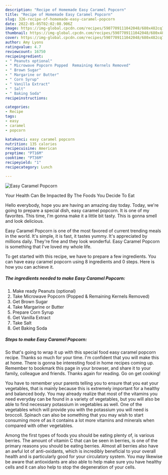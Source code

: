 ```yaml
---
description: "Recipe of Homemade Easy Caramel Popcorn"
title: "Recipe of Homemade Easy Caramel Popcorn"
slug: 326-recipe-of-homemade-easy-caramel-popcorn
date: 2022-05-05T02:02:08.906Z
image: https://img-global.cpcdn.com/recipes/5907709111042048/680x482cq70/easy-caramel-popcorn-recipe-main-photo.jpg
thumbnail: https://img-global.cpcdn.com/recipes/5907709111042048/680x482cq70/easy-caramel-popcorn-recipe-main-photo.jpg
cover: https://img-global.cpcdn.com/recipes/5907709111042048/680x482cq70/easy-caramel-popcorn-recipe-main-photo.jpg
author: Amy Lyons
ratingvalue: 4.7
reviewcount: 16750
recipeingredient:
- " Peanuts optional"
- " Microwave Popcorn Popped  Remaining Kernels Removed"
- " Brown Sugar"
- " Margarine or Butter"
- " Corn Syrup"
- " Vanilla Extract"
- " Salt"
- " Baking Soda"
recipeinstructions:

categories:
- Recipe
tags:
- easy
- caramel
- popcorn

katakunci: easy caramel popcorn 
nutrition: 135 calories
recipecuisine: American
preptime: "PT16M"
cooktime: "PT36M"
recipeyield: "1"
recipecategory: Lunch

---
```



![Easy Caramel Popcorn](https://img-global.cpcdn.com/recipes/5907709111042048/680x482cq70/easy-caramel-popcorn-recipe-main-photo.jpg)

Your Health Can Be Impacted By The Foods You Decide To Eat

Hello everybody, hope you are having an amazing day today. Today, we're going to prepare a special dish, easy caramel popcorn. It is one of my favorites. This time, I'm gonna make it a little bit tasty. This is gonna smell and look delicious.

Easy Caramel Popcorn is one of the most favored of current trending meals in the world. It's simple, it is fast, it tastes yummy. It's appreciated by millions daily. They're fine and they look wonderful. Easy Caramel Popcorn is something that I've loved my whole life.




To get started with this recipe, we have to prepare a few ingredients. You can have easy caramel popcorn using 8 ingredients and 0 steps. Here is how you can achieve it.

<!--inarticleads1-->

##### The ingredients needed to make Easy Caramel Popcorn:

1. Make ready  Peanuts (optional)
1. Take  Microwave Popcorn (Popped &amp; Remaining Kernels Removed)
1. Get  Brown Sugar
1. Take  Margarine or Butter
1. Prepare  Corn Syrup
1. Get  Vanilla Extract
1. Take  Salt
1. Get  Baking Soda




<!--inarticleads2-->

##### Steps to make Easy Caramel Popcorn:





So that's going to wrap it up with this special food easy caramel popcorn recipe. Thanks so much for your time. I'm confident that you will make this at home. There is gonna be interesting food in home recipes coming up. Remember to bookmark this page in your browser, and share it to your family, colleague and friends. Thanks again for reading. Go on get cooking!

You have to remember your parents telling you to ensure that you eat your vegetables, that is mainly because this is extremely important for a healthy and balanced body. You may already realize that most of the vitamins you need everyday can be found in a variety of vegetables, but you will also be able to find necessary potassium in vegetables as well. One of the vegetables which will provide you with the potassium you will need is broccoli. Spinach can also be something that you may wish to start consuming more of as it contains a lot more vitamins and minerals when compared with other vegetables.

Among the first types of foods you should be eating plenty of, is various berries. The amount of vitamin C that can be seen in berries, is one of the primary reasons you should be eating berries. Almost all berries also have an awful lot of anti-oxidants, which is incredibly beneficial to your overall health and is particularly good for your circulatory system. You may likewise be aware that antioxidants are also able to help make sure you have healthy cells and it can also help to stop the degeneration of your cells.
